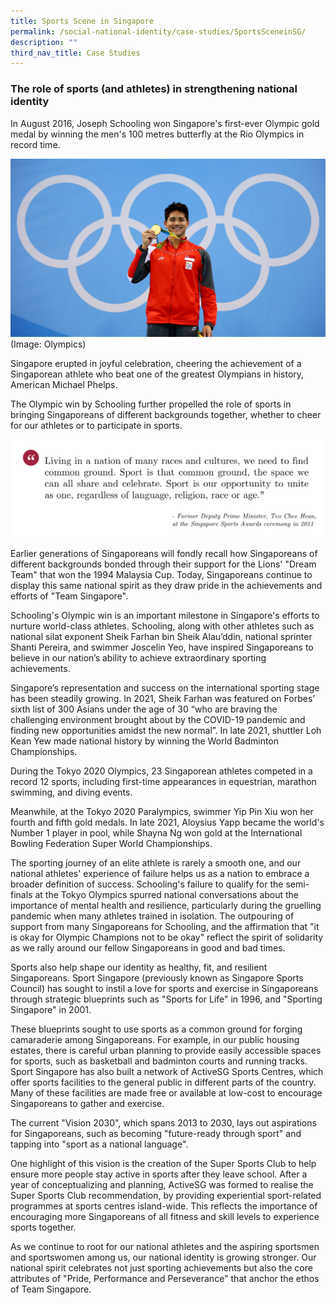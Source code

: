 ```yaml
---
title: Sports Scene in Singapore
permalink: /social-national-identity/case-studies/SportsSceneinSG/
description: ""
third_nav_title: Case Studies
---
```


### The role of sports (and athletes) in strengthening national identity

In August 2016, Joseph Schooling won Singapore's first-ever Olympic gold medal by winning the men's 100 metres butterfly at the Rio Olympics in record time. 

![Joseph Schooling](/images/society/case-studies/joseph%20schooling.jpg)
(Image: Olympics)

Singapore erupted in joyful celebration, cheering the achievement of a Singaporean athlete who beat one of the greatest Olympians in history, American Michael Phelps.

The Olympic win by Schooling further propelled the role of sports in bringing Singaporeans of different backgrounds together, whether to cheer for our athletes or to participate in sports.

![](/images/society/case-studies/teo%20chee%20hean%20-%20quote%201.png)

Earlier generations of Singaporeans will fondly recall how Singaporeans of different backgrounds bonded through their support for the Lions' "Dream Team" that won the 1994 Malaysia Cup. Today, Singaporeans continue to display this same national spirit as they draw pride in the achievements and efforts of "Team Singapore". 

Schooling's Olympic win is an important milestone in Singapore's efforts to nurture world-class athletes. Schooling, along with other athletes such as national silat exponent Sheik Farhan bin Sheik Alau’ddin, national sprinter Shanti Pereira, and swimmer Joscelin Yeo, have inspired Singaporeans to believe in our nation’s ability to achieve extraordinary sporting achievements. 

Singapore’s representation and success on the international sporting stage has been steadily growing. In 2021, Sheik Farhan was featured on Forbes’ sixth list of 300 Asians under the age of 30 “who are braving the challenging environment brought about by the COVID-19 pandemic and finding new opportunities amidst the new normal”.  In late 2021, shuttler Loh Kean Yew made national history by winning the World Badminton Championships.

During the Tokyo 2020 Olympics, 23 Singaporean athletes competed in a record 12 sports, including first-time appearances in equestrian, marathon swimming, and diving events. 

Meanwhile, at the Tokyo 2020 Paralympics, swimmer Yip Pin Xiu won her fourth and fifth gold medals. In late 2021, Aloysius Yapp became the world's Number 1 player in pool, while Shayna Ng won gold at the International Bowling Federation Super World Championships. 

The sporting journey of an elite athlete is rarely a smooth one, and our national athletes' experience of failure helps us as a nation to embrace a broader definition of success. Schooling's failure to qualify for the semi-finals at the Tokyo Olympics spurred national conversations about the importance of mental health and resilience, particularly during the gruelling pandemic when many athletes trained in isolation. The outpouring of support from many Singaporeans for Schooling, and the affirmation that "it is okay for Olympic Champions not to be okay" reflect the spirit of solidarity as we rally around our fellow Singaporeans in good and bad times.

Sports also help shape our identity as healthy, fit, and resilient Singaporeans. Sport Singapore (previously known as Singapore Sports Council) has sought to instil a love for sports and exercise in Singaporeans through strategic blueprints such as "Sports for Life" in 1996, and "Sporting Singapore" in 2001. 

These blueprints sought to use sports as a common ground for forging camaraderie among Singaporeans. For example, in our public housing estates, there is careful urban planning to provide easily accessible spaces for sports, such as basketball and badminton courts and running tracks. Sport Singapore has also built a network of ActiveSG Sports Centres, which offer sports facilities to the general public in different parts of the country. Many of these facilities are made free or available at low-cost to encourage Singaporeans to gather and exercise. 
 
The current "Vision 2030", which spans 2013 to 2030, lays out aspirations for Singaporeans, such as becoming "future-ready through sport" and tapping into "sport as a national language". 

One highlight of this vision is the creation of the Super Sports Club to help ensure more people stay active in sports after they leave school. After a year of conceptualizing and planning, ActiveSG was formed to realise the Super Sports Club recommendation, by providing experiential sport-related programmes at sports centres island-wide. This reflects the importance of encouraging more Singaporeans of all fitness and skill levels to experience sports together.

As we continue to root for our national athletes and the aspiring sportsmen and sportswomen among us, our national identity is growing stronger. Our national spirit celebrates not just sporting achievements but also the core attributes of "Pride, Performance and Perseverance" that anchor the ethos of Team Singapore.